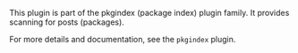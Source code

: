 This plugin is part of the pkgindex (package index) plugin family.
It provides scanning for posts (packages).

For more details and documentation, see the `pkgindex` plugin.
